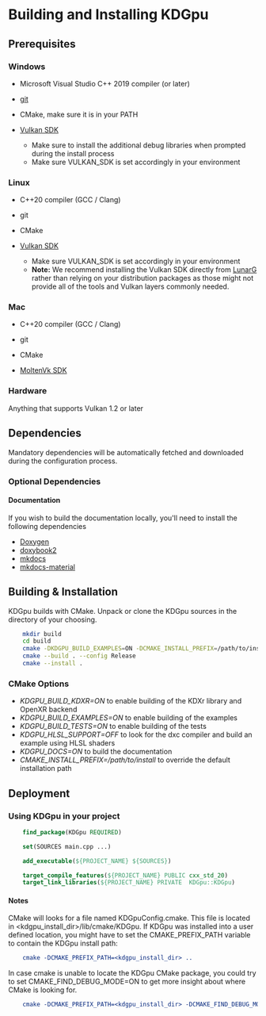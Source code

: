 # Building and Installing KDGpu

## Prerequisites

### Windows

- Microsoft Visual Studio C++ 2019 compiler (or later)
- [git](https://gitforwindows.org)
- CMake, make sure it is in your PATH

- [Vulkan SDK](https://www.lunarg.com/vulkan-sdk/)
  - Make sure to install the additional debug libraries when prompted during the install process
  - Make sure VULKAN_SDK is set accordingly in your environment

### Linux

- C++20 compiler (GCC / Clang)
- git
- CMake

- [Vulkan SDK](https://www.lunarg.com/vulkan-sdk/)
  - Make sure VULKAN_SDK is set accordingly in your environment
  - **Note:** We recommend installing the Vulkan SDK directly from [LunarG](https://www.lunarg.com/vulkan-sdk/)
    rather than relying on your distribution packages as those might not provide all of the tools
    and Vulkan layers commonly needed.

### Mac

- C++20 compiler (GCC / Clang)
- git
- CMake

- [MoltenVk SDK](https://github.com/KhronosGroup/MoltenVK)

### Hardware

Anything that supports Vulkan 1.2 or later

## Dependencies

Mandatory dependencies will be automatically fetched and downloaded during the configuration process.

### Optional Dependencies

#### Documentation

If you wish to build the documentation locally, you'll need to install the following dependencies

- [Doxygen](https://doxygen.nl)
- [doxybook2](https://github.com/matusnovak/doxybook2)
- [mkdocs](https://www.mkdocs.org/)
- [mkdocs-material](https://squidfunk.github.io/mkdocs-material/)

## Building & Installation

KDGpu builds with CMake. Unpack or clone the KDGpu sources in the directory of your choosing.

```bash
    mkdir build
    cd build
    cmake -DKDGPU_BUILD_EXAMPLES=ON -DCMAKE_INSTALL_PREFIX=/path/to/install/location/ ..
    cmake --build . --config Release
    cmake --install .
```

### CMake Options

- _KDGPU_BUILD_KDXR=ON_ to enable building of the KDXr library and OpenXR backend
- _KDGPU_BUILD_EXAMPLES=ON_ to enable building of the examples
- _KDGPU_BUILD_TESTS=ON_ to enable building of the tests
- _KDGPU_HLSL_SUPPORT=OFF_ to look for the dxc compiler and build an example using HLSL shaders
- _KDGPU_DOCS=ON_ to build the documentation
- _CMAKE_INSTALL_PREFIX=/path/to/install_ to override the default installation path

## Deployment

### Using KDGpu in your project

```cmake
    find_package(KDGpu REQUIRED)

    set(SOURCES main.cpp ...)

    add_executable(${PROJECT_NAME} ${SOURCES})

    target_compile_features(${PROJECT_NAME} PUBLIC cxx_std_20)
    target_link_libraries(${PROJECT_NAME} PRIVATE  KDGpu::KDGpu)
```

#### Notes

CMake will looks for a file named KDGpuConfig.cmake. This file is located in <kdgpu_install_dir>/lib/cmake/KDGpu.
If KDGpu was installed into a user defined location, you might have to set the
CMAKE_PREFIX_PATH variable to contain the KDGpu install path:

```cmake
    cmake -DCMAKE_PREFIX_PATH=<kdgpu_install_dir> ..
```

In case cmake is unable to locate the KDGpu CMake package, you could try to set CMAKE_FIND_DEBUG_MODE=ON
to get more insight about where CMake is looking for.

```cmake
    cmake -DCMAKE_PREFIX_PATH=<kdgpu_install_dir> -DCMAKE_FIND_DEBUG_MODE=ON ..
```
